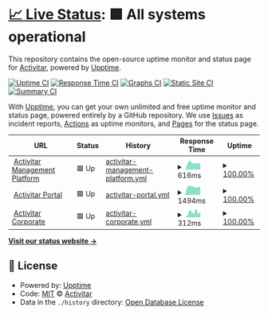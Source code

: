 # [📈 Live Status](https://status.activitar.com): <!--live status--> **🟩 All systems operational**

This repository contains the open-source uptime monitor and status page for [Activitar](https://www.activitar.net), powered by [Upptime](https://github.com/upptime/upptime).

[![Uptime CI](https://github.com/activitar/status.activitar.com/workflows/Uptime%20CI/badge.svg)](https://github.com/activitar/status.activitar.com/actions?query=workflow%3A%22Uptime+CI%22)
[![Response Time CI](https://github.com/activitar/status.activitar.com/workflows/Response%20Time%20CI/badge.svg)](https://github.com/activitar/status.activitar.com/actions?query=workflow%3A%22Response+Time+CI%22)
[![Graphs CI](https://github.com/activitar/status.activitar.com/workflows/Graphs%20CI/badge.svg)](https://github.com/activitar/status.activitar.com/actions?query=workflow%3A%22Graphs+CI%22)
[![Static Site CI](https://github.com/activitar/status.activitar.com/workflows/Static%20Site%20CI/badge.svg)](https://github.com/activitar/status.activitar.com/actions?query=workflow%3A%22Static+Site+CI%22)
[![Summary CI](https://github.com/activitar/status.activitar.com/workflows/Summary%20CI/badge.svg)](https://github.com/activitar/status.activitar.com/actions?query=workflow%3A%22Summary+CI%22)

With [Upptime](https://upptime.js.org), you can get your own unlimited and free uptime monitor and status page, powered entirely by a GitHub repository. We use [Issues](https://github.com/activitar/status.activitar.com/issues) as incident reports, [Actions](https://github.com/activitar/status.activitar.com/actions) as uptime monitors, and [Pages](https://status.activitar.com) for the status page.

<!--start: status pages-->
<!-- This summary is generated by Upptime (https://github.com/upptime/upptime) -->
<!-- Do not edit this manually, your changes will be overwritten -->
<!-- prettier-ignore -->
| URL | Status | History | Response Time | Uptime |
| --- | ------ | ------- | ------------- | ------ |
| <img alt="" src="https://icons.duckduckgo.com/ip3/new.activitar.com.ico" height="13"> [Activitar Management Platform](https://new.activitar.com) | 🟩 Up | [activitar-management-platform.yml](https://github.com/activitar/status.activitar.com/commits/HEAD/history/activitar-management-platform.yml) | <details><summary><img alt="Response time graph" src="./graphs/activitar-management-platform/response-time-week.png" height="20"> 616ms</summary><br><a href="https://status.activitar.com/history/activitar-management-platform"><img alt="Response time 646" src="https://img.shields.io/endpoint?url=https%3A%2F%2Fraw.githubusercontent.com%2Factivitar%2Fstatus.activitar.com%2FHEAD%2Fapi%2Factivitar-management-platform%2Fresponse-time.json"></a><br><a href="https://status.activitar.com/history/activitar-management-platform"><img alt="24-hour response time 757" src="https://img.shields.io/endpoint?url=https%3A%2F%2Fraw.githubusercontent.com%2Factivitar%2Fstatus.activitar.com%2FHEAD%2Fapi%2Factivitar-management-platform%2Fresponse-time-day.json"></a><br><a href="https://status.activitar.com/history/activitar-management-platform"><img alt="7-day response time 616" src="https://img.shields.io/endpoint?url=https%3A%2F%2Fraw.githubusercontent.com%2Factivitar%2Fstatus.activitar.com%2FHEAD%2Fapi%2Factivitar-management-platform%2Fresponse-time-week.json"></a><br><a href="https://status.activitar.com/history/activitar-management-platform"><img alt="30-day response time 595" src="https://img.shields.io/endpoint?url=https%3A%2F%2Fraw.githubusercontent.com%2Factivitar%2Fstatus.activitar.com%2FHEAD%2Fapi%2Factivitar-management-platform%2Fresponse-time-month.json"></a><br><a href="https://status.activitar.com/history/activitar-management-platform"><img alt="1-year response time 653" src="https://img.shields.io/endpoint?url=https%3A%2F%2Fraw.githubusercontent.com%2Factivitar%2Fstatus.activitar.com%2FHEAD%2Fapi%2Factivitar-management-platform%2Fresponse-time-year.json"></a></details> | <details><summary><a href="https://status.activitar.com/history/activitar-management-platform">100.00%</a></summary><a href="https://status.activitar.com/history/activitar-management-platform"><img alt="All-time uptime 99.98%" src="https://img.shields.io/endpoint?url=https%3A%2F%2Fraw.githubusercontent.com%2Factivitar%2Fstatus.activitar.com%2FHEAD%2Fapi%2Factivitar-management-platform%2Fuptime.json"></a><br><a href="https://status.activitar.com/history/activitar-management-platform"><img alt="24-hour uptime 100.00%" src="https://img.shields.io/endpoint?url=https%3A%2F%2Fraw.githubusercontent.com%2Factivitar%2Fstatus.activitar.com%2FHEAD%2Fapi%2Factivitar-management-platform%2Fuptime-day.json"></a><br><a href="https://status.activitar.com/history/activitar-management-platform"><img alt="7-day uptime 100.00%" src="https://img.shields.io/endpoint?url=https%3A%2F%2Fraw.githubusercontent.com%2Factivitar%2Fstatus.activitar.com%2FHEAD%2Fapi%2Factivitar-management-platform%2Fuptime-week.json"></a><br><a href="https://status.activitar.com/history/activitar-management-platform"><img alt="30-day uptime 99.95%" src="https://img.shields.io/endpoint?url=https%3A%2F%2Fraw.githubusercontent.com%2Factivitar%2Fstatus.activitar.com%2FHEAD%2Fapi%2Factivitar-management-platform%2Fuptime-month.json"></a><br><a href="https://status.activitar.com/history/activitar-management-platform"><img alt="1-year uptime 99.99%" src="https://img.shields.io/endpoint?url=https%3A%2F%2Fraw.githubusercontent.com%2Factivitar%2Fstatus.activitar.com%2FHEAD%2Fapi%2Factivitar-management-platform%2Fuptime-year.json"></a></details>
| <img alt="" src="https://icons.duckduckgo.com/ip3/activitar.com.ico" height="13"> [Activitar Portal](https://activitar.com) | 🟩 Up | [activitar-portal.yml](https://github.com/activitar/status.activitar.com/commits/HEAD/history/activitar-portal.yml) | <details><summary><img alt="Response time graph" src="./graphs/activitar-portal/response-time-week.png" height="20"> 1494ms</summary><br><a href="https://status.activitar.com/history/activitar-portal"><img alt="Response time 1600" src="https://img.shields.io/endpoint?url=https%3A%2F%2Fraw.githubusercontent.com%2Factivitar%2Fstatus.activitar.com%2FHEAD%2Fapi%2Factivitar-portal%2Fresponse-time.json"></a><br><a href="https://status.activitar.com/history/activitar-portal"><img alt="24-hour response time 1769" src="https://img.shields.io/endpoint?url=https%3A%2F%2Fraw.githubusercontent.com%2Factivitar%2Fstatus.activitar.com%2FHEAD%2Fapi%2Factivitar-portal%2Fresponse-time-day.json"></a><br><a href="https://status.activitar.com/history/activitar-portal"><img alt="7-day response time 1494" src="https://img.shields.io/endpoint?url=https%3A%2F%2Fraw.githubusercontent.com%2Factivitar%2Fstatus.activitar.com%2FHEAD%2Fapi%2Factivitar-portal%2Fresponse-time-week.json"></a><br><a href="https://status.activitar.com/history/activitar-portal"><img alt="30-day response time 1498" src="https://img.shields.io/endpoint?url=https%3A%2F%2Fraw.githubusercontent.com%2Factivitar%2Fstatus.activitar.com%2FHEAD%2Fapi%2Factivitar-portal%2Fresponse-time-month.json"></a><br><a href="https://status.activitar.com/history/activitar-portal"><img alt="1-year response time 1602" src="https://img.shields.io/endpoint?url=https%3A%2F%2Fraw.githubusercontent.com%2Factivitar%2Fstatus.activitar.com%2FHEAD%2Fapi%2Factivitar-portal%2Fresponse-time-year.json"></a></details> | <details><summary><a href="https://status.activitar.com/history/activitar-portal">100.00%</a></summary><a href="https://status.activitar.com/history/activitar-portal"><img alt="All-time uptime 99.88%" src="https://img.shields.io/endpoint?url=https%3A%2F%2Fraw.githubusercontent.com%2Factivitar%2Fstatus.activitar.com%2FHEAD%2Fapi%2Factivitar-portal%2Fuptime.json"></a><br><a href="https://status.activitar.com/history/activitar-portal"><img alt="24-hour uptime 100.00%" src="https://img.shields.io/endpoint?url=https%3A%2F%2Fraw.githubusercontent.com%2Factivitar%2Fstatus.activitar.com%2FHEAD%2Fapi%2Factivitar-portal%2Fuptime-day.json"></a><br><a href="https://status.activitar.com/history/activitar-portal"><img alt="7-day uptime 100.00%" src="https://img.shields.io/endpoint?url=https%3A%2F%2Fraw.githubusercontent.com%2Factivitar%2Fstatus.activitar.com%2FHEAD%2Fapi%2Factivitar-portal%2Fuptime-week.json"></a><br><a href="https://status.activitar.com/history/activitar-portal"><img alt="30-day uptime 99.95%" src="https://img.shields.io/endpoint?url=https%3A%2F%2Fraw.githubusercontent.com%2Factivitar%2Fstatus.activitar.com%2FHEAD%2Fapi%2Factivitar-portal%2Fuptime-month.json"></a><br><a href="https://status.activitar.com/history/activitar-portal"><img alt="1-year uptime 99.98%" src="https://img.shields.io/endpoint?url=https%3A%2F%2Fraw.githubusercontent.com%2Factivitar%2Fstatus.activitar.com%2FHEAD%2Fapi%2Factivitar-portal%2Fuptime-year.json"></a></details>
| <img alt="" src="https://icons.duckduckgo.com/ip3/www.activitar.net.ico" height="13"> [Activitar Corporate](https://www.activitar.net) | 🟩 Up | [activitar-corporate.yml](https://github.com/activitar/status.activitar.com/commits/HEAD/history/activitar-corporate.yml) | <details><summary><img alt="Response time graph" src="./graphs/activitar-corporate/response-time-week.png" height="20"> 312ms</summary><br><a href="https://status.activitar.com/history/activitar-corporate"><img alt="Response time 308" src="https://img.shields.io/endpoint?url=https%3A%2F%2Fraw.githubusercontent.com%2Factivitar%2Fstatus.activitar.com%2FHEAD%2Fapi%2Factivitar-corporate%2Fresponse-time.json"></a><br><a href="https://status.activitar.com/history/activitar-corporate"><img alt="24-hour response time 223" src="https://img.shields.io/endpoint?url=https%3A%2F%2Fraw.githubusercontent.com%2Factivitar%2Fstatus.activitar.com%2FHEAD%2Fapi%2Factivitar-corporate%2Fresponse-time-day.json"></a><br><a href="https://status.activitar.com/history/activitar-corporate"><img alt="7-day response time 312" src="https://img.shields.io/endpoint?url=https%3A%2F%2Fraw.githubusercontent.com%2Factivitar%2Fstatus.activitar.com%2FHEAD%2Fapi%2Factivitar-corporate%2Fresponse-time-week.json"></a><br><a href="https://status.activitar.com/history/activitar-corporate"><img alt="30-day response time 299" src="https://img.shields.io/endpoint?url=https%3A%2F%2Fraw.githubusercontent.com%2Factivitar%2Fstatus.activitar.com%2FHEAD%2Fapi%2Factivitar-corporate%2Fresponse-time-month.json"></a><br><a href="https://status.activitar.com/history/activitar-corporate"><img alt="1-year response time 309" src="https://img.shields.io/endpoint?url=https%3A%2F%2Fraw.githubusercontent.com%2Factivitar%2Fstatus.activitar.com%2FHEAD%2Fapi%2Factivitar-corporate%2Fresponse-time-year.json"></a></details> | <details><summary><a href="https://status.activitar.com/history/activitar-corporate">100.00%</a></summary><a href="https://status.activitar.com/history/activitar-corporate"><img alt="All-time uptime 100.00%" src="https://img.shields.io/endpoint?url=https%3A%2F%2Fraw.githubusercontent.com%2Factivitar%2Fstatus.activitar.com%2FHEAD%2Fapi%2Factivitar-corporate%2Fuptime.json"></a><br><a href="https://status.activitar.com/history/activitar-corporate"><img alt="24-hour uptime 100.00%" src="https://img.shields.io/endpoint?url=https%3A%2F%2Fraw.githubusercontent.com%2Factivitar%2Fstatus.activitar.com%2FHEAD%2Fapi%2Factivitar-corporate%2Fuptime-day.json"></a><br><a href="https://status.activitar.com/history/activitar-corporate"><img alt="7-day uptime 100.00%" src="https://img.shields.io/endpoint?url=https%3A%2F%2Fraw.githubusercontent.com%2Factivitar%2Fstatus.activitar.com%2FHEAD%2Fapi%2Factivitar-corporate%2Fuptime-week.json"></a><br><a href="https://status.activitar.com/history/activitar-corporate"><img alt="30-day uptime 100.00%" src="https://img.shields.io/endpoint?url=https%3A%2F%2Fraw.githubusercontent.com%2Factivitar%2Fstatus.activitar.com%2FHEAD%2Fapi%2Factivitar-corporate%2Fuptime-month.json"></a><br><a href="https://status.activitar.com/history/activitar-corporate"><img alt="1-year uptime 100.00%" src="https://img.shields.io/endpoint?url=https%3A%2F%2Fraw.githubusercontent.com%2Factivitar%2Fstatus.activitar.com%2FHEAD%2Fapi%2Factivitar-corporate%2Fuptime-year.json"></a></details>

<!--end: status pages-->

[**Visit our status website →**](https://status.activitar.com)

## 📄 License

- Powered by: [Upptime](https://github.com/upptime/upptime)
- Code: [MIT](./LICENSE) © [Activitar](https://www.activitar.net)
- Data in the `./history` directory: [Open Database License](https://opendatacommons.org/licenses/odbl/1-0/)
